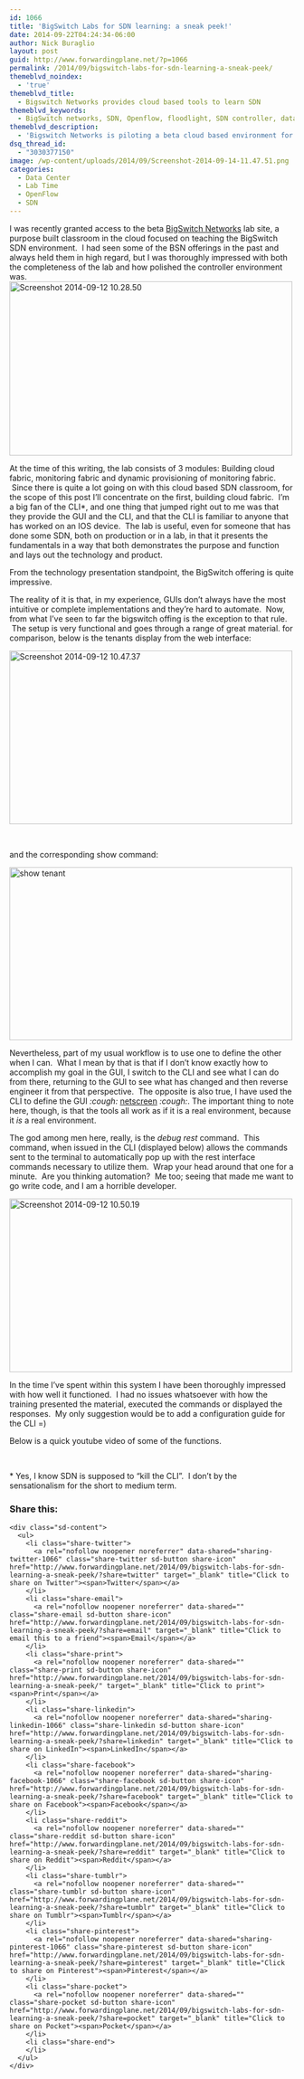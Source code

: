 ```yaml
---
id: 1066
title: 'BigSwitch Labs for SDN learning: a sneak peek!'
date: 2014-09-22T04:24:34-06:00
author: Nick Buraglio
layout: post
guid: http://www.forwardingplane.net/?p=1066
permalink: /2014/09/bigswitch-labs-for-sdn-learning-a-sneak-peek/
themeblvd_noindex:
  - 'true'
themeblvd_title:
  - Bigswitch Networks provides cloud based tools to learn SDN
themeblvd_keywords:
  - BigSwitch networks, SDN, Openflow, floodlight, SDN controller, data center, network fabric, network orchestration, juniper, cumulous networks, cloud, devops
themeblvd_description:
  - 'Bigswitch Networks is piloting a beta cloud based environment for learning SDN, data center fabric and network orchestration. '
dsq_thread_id:
  - "3030377150"
image: /wp-content/uploads/2014/09/Screenshot-2014-09-14-11.47.51.png
categories:
  - Data Center
  - Lab Time
  - OpenFlow
  - SDN
---
```

I was recently granted access to the beta <a href="http://www.bigswitch.com/" target="_blank">BigSwitch Networks</a> lab site, a purpose built classroom in the cloud focused on teaching the BigSwitch SDN environment.  I had seen some of the BSN offerings in the past and always held them in high regard, but I was thoroughly impressed with both the completeness of the lab and how polished the controller environment was.<img class="aligncenter wp-image-1070" src="http://www.forwardingplane.net/wp-content/uploads/2014/09/Screenshot-2014-09-12-10.28.50.png" alt="Screenshot 2014-09-12 10.28.50" width="500" height="308" />

At the time of this writing, the lab consists of 3 modules: Building cloud fabric, monitoring fabric and dynamic provisioning of monitoring fabric.  Since there is quite a lot going on with this cloud based SDN classroom, for the scope of this post I&#8217;ll concentrate on the first, building cloud fabric.  I&#8217;m a big fan of the CLI*, and one thing that jumped right out to me was that they provide the GUI and the CLI, and that the CLI is familiar to anyone that has worked on an IOS device.  The lab is useful, even for someone that has done some SDN, both on production or in a lab, in that it presents the fundamentals in a way that both demonstrates the purpose and function and lays out the technology and product.

From the technology presentation standpoint, the BigSwitch offering is quite impressive.

The reality of it is that, in my experience, GUIs don&#8217;t always have the most intuitive or complete implementations and they&#8217;re hard to automate.  Now, from what I&#8217;ve seen to far the bigswitch offing is the exception to that rule.  The setup is very functional and goes through a range of great material. for comparison, below is the tenants display from the web interface:

[<img class="aligncenter wp-image-1082" src="http://www.forwardingplane.net/wp-content/uploads/2014/09/Screenshot-2014-09-12-10.47.37.png" alt="Screenshot 2014-09-12 10.47.37" width="500" height="307" />](http://www.forwardingplane.net/wp-content/uploads/2014/09/Screenshot-2014-09-12-10.47.37.png)

&nbsp;

and the corresponding show command:

[<img class="aligncenter wp-image-1074" src="http://www.forwardingplane.net/wp-content/uploads/2014/09/Screenshot-2014-09-12-10.33.49.png" alt="show tenant" width="500" height="306" />](http://www.forwardingplane.net/wp-content/uploads/2014/09/Screenshot-2014-09-12-10.33.49.png)

Nevertheless, part of my usual workflow is to use one to define the other when I can.  What I mean by that is that if I don&#8217;t know exactly how to accomplish my goal in the GUI, I switch to the CLI and see what I can do from there, returning to the GUI to see what has changed and then reverse engineer it from that perspective.  The opposite is also true, I have used the CLI to define the GUI _:cough:_ <a href="http://www.juniper.net/us/en/products-services/security/netscreen/" target="_blank">netscreen</a> _:cough:_. The important thing to note here, though, is that the tools all work as if it is a real environment, because it _is_ a real environment.

The god among men here, really, is the _debug rest_ command.  This command, when issued in the CLI (displayed below) allows the commands sent to the terminal to automatically pop up with the rest interface commands necessary to utilize them.  Wrap your head around that one for a minute.  Are you thinking automation?  Me too; seeing that made me want to go write code, and I am a horrible developer.

<img class="aligncenter wp-image-1084" src="http://www.forwardingplane.net/wp-content/uploads/2014/09/Screenshot-2014-09-12-10.50.19.png" alt="Screenshot 2014-09-12 10.50.19" width="500" height="307" /> 

In the time I&#8217;ve spent within this system I have been thoroughly impressed with how well it functioned.  I had no issues whatsoever with how the training presented the material, executed the commands or displayed the responses.  My only suggestion would be to add a configuration guide for the CLI =)

Below is a quick youtube video of some of the functions.  


&nbsp;

* Yes, I know SDN is supposed to &#8220;kill the CLI&#8221;.  I don&#8217;t by the sensationalism for the short to medium term.

<div class="sharedaddy sd-sharing-enabled">
  <div class="robots-nocontent sd-block sd-social sd-social-icon-text sd-sharing">
    <h3 class="sd-title">
      Share this:
    </h3>
    
    <div class="sd-content">
      <ul>
        <li class="share-twitter">
          <a rel="nofollow noopener noreferrer" data-shared="sharing-twitter-1066" class="share-twitter sd-button share-icon" href="http://www.forwardingplane.net/2014/09/bigswitch-labs-for-sdn-learning-a-sneak-peek/?share=twitter" target="_blank" title="Click to share on Twitter"><span>Twitter</span></a>
        </li>
        <li class="share-email">
          <a rel="nofollow noopener noreferrer" data-shared="" class="share-email sd-button share-icon" href="http://www.forwardingplane.net/2014/09/bigswitch-labs-for-sdn-learning-a-sneak-peek/?share=email" target="_blank" title="Click to email this to a friend"><span>Email</span></a>
        </li>
        <li class="share-print">
          <a rel="nofollow noopener noreferrer" data-shared="" class="share-print sd-button share-icon" href="http://www.forwardingplane.net/2014/09/bigswitch-labs-for-sdn-learning-a-sneak-peek/" target="_blank" title="Click to print"><span>Print</span></a>
        </li>
        <li class="share-linkedin">
          <a rel="nofollow noopener noreferrer" data-shared="sharing-linkedin-1066" class="share-linkedin sd-button share-icon" href="http://www.forwardingplane.net/2014/09/bigswitch-labs-for-sdn-learning-a-sneak-peek/?share=linkedin" target="_blank" title="Click to share on LinkedIn"><span>LinkedIn</span></a>
        </li>
        <li class="share-facebook">
          <a rel="nofollow noopener noreferrer" data-shared="sharing-facebook-1066" class="share-facebook sd-button share-icon" href="http://www.forwardingplane.net/2014/09/bigswitch-labs-for-sdn-learning-a-sneak-peek/?share=facebook" target="_blank" title="Click to share on Facebook"><span>Facebook</span></a>
        </li>
        <li class="share-reddit">
          <a rel="nofollow noopener noreferrer" data-shared="" class="share-reddit sd-button share-icon" href="http://www.forwardingplane.net/2014/09/bigswitch-labs-for-sdn-learning-a-sneak-peek/?share=reddit" target="_blank" title="Click to share on Reddit"><span>Reddit</span></a>
        </li>
        <li class="share-tumblr">
          <a rel="nofollow noopener noreferrer" data-shared="" class="share-tumblr sd-button share-icon" href="http://www.forwardingplane.net/2014/09/bigswitch-labs-for-sdn-learning-a-sneak-peek/?share=tumblr" target="_blank" title="Click to share on Tumblr"><span>Tumblr</span></a>
        </li>
        <li class="share-pinterest">
          <a rel="nofollow noopener noreferrer" data-shared="sharing-pinterest-1066" class="share-pinterest sd-button share-icon" href="http://www.forwardingplane.net/2014/09/bigswitch-labs-for-sdn-learning-a-sneak-peek/?share=pinterest" target="_blank" title="Click to share on Pinterest"><span>Pinterest</span></a>
        </li>
        <li class="share-pocket">
          <a rel="nofollow noopener noreferrer" data-shared="" class="share-pocket sd-button share-icon" href="http://www.forwardingplane.net/2014/09/bigswitch-labs-for-sdn-learning-a-sneak-peek/?share=pocket" target="_blank" title="Click to share on Pocket"><span>Pocket</span></a>
        </li>
        <li class="share-end">
        </li>
      </ul>
    </div>
  </div>
</div>